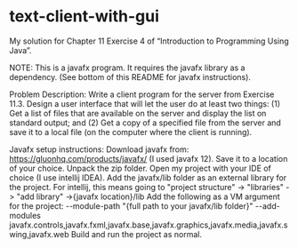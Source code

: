 # text-client-with-gui
My solution for Chapter 11 Exercise 4 of “Introduction to Programming Using Java”.

NOTE: This is a javafx program. It requires the javafx library as a dependency. (See bottom of this README for javafx instructions).

Problem Description:
Write a client program for the server from Exercise 11.3. Design a user interface that will
let the user do at least two things: (1) Get a list of files that are available on the server
and display the list on standard output; and (2) Get a copy of a specified file from the
server and save it to a local file (on the computer where the client is running).

Javafx setup instructions:
Download javafx from: https://gluonhq.com/products/javafx/ (I used javafx 12). Save it to a location of your choice.
Unpack the zip folder.
Open my project with your IDE of choice (I use intellij IDEA).
Add the javafx/lib folder as an external library for the project. For intellij, this means going to "project structure" -> "libraries" -> "add library" ->{javafx location}/lib
Add the following as a VM argument for the project: --module-path "{full path to your javafx/lib folder}" --add-modules javafx.controls,javafx.fxml,javafx.base,javafx.graphics,javafx.media,javafx.swing,javafx.web
Build and run the project as normal.
